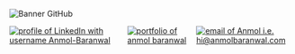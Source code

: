<!-- Centered Links -->
![Banner GitHub](https://github.com/Anmol-Baranwal/Anmol-Baranwal/assets/74038190/fe054170-c69a-41d2-8e73-f7f239ebc046)

<div style="display: flex; justify-content: center; gap: 10px; margin-top: 10px;">
  <a href="https://www.linkedin.com/in/Anmol-Baranwal/">
    <img src="https://img.shields.io/badge/LinkedIn-d5d5d5?style=for-the-badge&logo=linkedin&logoColor=0A0209" alt="profile of LinkedIn with username Anmol-Baranwal" />
  </a>

  <a href="http://anmolbaranwal.com/">
    <img src="https://img.shields.io/badge/portfolio-d5d5d5?style=for-the-badge&logo=Portfolio&logoColor=0A0209" alt="portfolio of anmol baranwal" />
  </a>

  <a href="mailto:hi@anmolbaranwal.com">
    <img src="https://img.shields.io/badge/Gmail-d5d5d5?style=for-the-badge&logo=gmail&logoColor=0A0209" alt="email of Anmol i.e. hi@anmolbaranwal.com" />
  </a>
</div>
